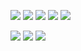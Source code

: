 ![](https://64.media.tumblr.com/45136d54b5ece02bd81c2836f580eead/bf20e6d390cc0ec8-fe/s100x200/917b840835956b037a95eb3f50b7c99603243014.gifv) ![](https://64.media.tumblr.com/59d2b2cceb7a9856c2321f9630e4ed0a/bf20e6d390cc0ec8-00/s100x200/8515f9ed05b53c58fb7ee42caf981f5724e4ef6f.pnj) ![](https://64.media.tumblr.com/a9cc6ac03135c48ac15b78e3000b29f8/bf20e6d390cc0ec8-a6/s100x200/e025df98ae8b849f67d1be3a137febdb0f80d5a8.gifv) ![](https://windowsme.neocities.org/images/stamps/stamps3/nJiUiTv.png)
![](https://laboratory.neocities.org/stamps/blue/53.gif)

![](https://64.media.tumblr.com/f5ef1727be3d9c36733e69418dcca231/2503004b1baf1d0f-d6/s100x200/6dfff7154dd4a47de88604fe1b28e397e52692f1.pnj) ![](https://64.media.tumblr.com/a77414c7b4eff83c9d50658c66354192/9af10e6ef50ca95b-d4/s100x200/9914e773a4733fea7b456954bf4230d8cb4b9064.gifv) ![](https://64.media.tumblr.com/4490a04ccec63138527166d4d6a7ae93/df7d06d913964948-b8/s100x200/5a85ffea59b6c260f2860d40d625356125bb2729.pnj)
